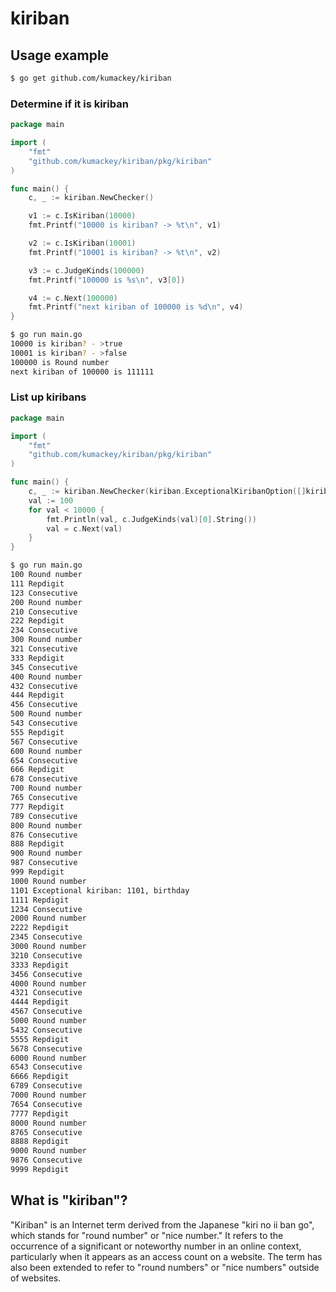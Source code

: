 # kiriban

## Usage example

```bash
$ go get github.com/kumackey/kiriban
```

### Determine if it is kiriban

```go:main.go
package main

import (
	"fmt"
	"github.com/kumackey/kiriban/pkg/kiriban"
)

func main() {
	c, _ := kiriban.NewChecker()

	v1 := c.IsKiriban(10000)
	fmt.Printf("10000 is kiriban? -> %t\n", v1)

	v2 := c.IsKiriban(10001)
	fmt.Printf("10001 is kiriban? -> %t\n", v2)

	v3 := c.JudgeKinds(100000)
	fmt.Printf("100000 is %s\n", v3[0])

	v4 := c.Next(100000)
	fmt.Printf("next kiriban of 100000 is %d\n", v4)
}
```

```bash
$ go run main.go
10000 is kiriban? - >true
10001 is kiriban? - >false
100000 is Round number
next kiriban of 100000 is 111111
```

### List up kiribans

```go:main.go
package main

import (
	"fmt"
	"github.com/kumackey/kiriban/pkg/kiriban"
)

func main() {
	c, _ := kiriban.NewChecker(kiriban.ExceptionalKiribanOption([]kiriban.ExceptionalKiriban{{Value: 1101, Reason: "birthday"}}))
	val := 100
	for val < 10000 {
		fmt.Println(val, c.JudgeKinds(val)[0].String())
		val = c.Next(val)
	}
}
```

```bash 
$ go run main.go
100 Round number
111 Repdigit
123 Consecutive
200 Round number
210 Consecutive
222 Repdigit
234 Consecutive
300 Round number
321 Consecutive
333 Repdigit
345 Consecutive
400 Round number
432 Consecutive
444 Repdigit
456 Consecutive
500 Round number
543 Consecutive
555 Repdigit
567 Consecutive
600 Round number
654 Consecutive
666 Repdigit
678 Consecutive
700 Round number
765 Consecutive
777 Repdigit
789 Consecutive
800 Round number
876 Consecutive
888 Repdigit
900 Round number
987 Consecutive
999 Repdigit
1000 Round number
1101 Exceptional kiriban: 1101, birthday
1111 Repdigit
1234 Consecutive
2000 Round number
2222 Repdigit
2345 Consecutive
3000 Round number
3210 Consecutive
3333 Repdigit
3456 Consecutive
4000 Round number
4321 Consecutive
4444 Repdigit
4567 Consecutive
5000 Round number
5432 Consecutive
5555 Repdigit
5678 Consecutive
6000 Round number
6543 Consecutive
6666 Repdigit
6789 Consecutive
7000 Round number
7654 Consecutive
7777 Repdigit
8000 Round number
8765 Consecutive
8888 Repdigit
9000 Round number
9876 Consecutive
9999 Repdigit
```


## What is "kiriban"?

"Kiriban" is an Internet term derived from the Japanese "kiri no ii ban go", which stands for "round number" or "nice
number."
It refers to the occurrence of a significant or noteworthy number in an online context, particularly when it appears as
an access count on a website.
The term has also been extended to refer to "round numbers" or "nice numbers" outside of websites.
